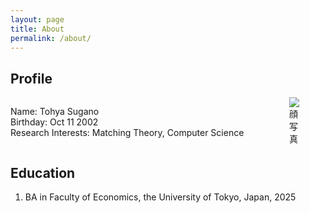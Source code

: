 ```yaml
---
layout: page
title: About
permalink: /about/
---
```


## Profile

<div style="display: flex;  align-items: flex-start;">
  <!-- 左側：テキスト -->
  <div style="flex-grow: 1;">
    <ul style="list-style: none; padding-left: 0;">
      <li>Name: Tohya Sugano</li>
      <li>Birthday: Oct 11 2002</li>
      <li>Research Interests: Matching Theory, Computer Science</li>
    </ul>
  </div>

  <!-- 右側：写真 -->
  <div style="margin-left: auto;">
    <img src="/assets/picture.jpg" alt="顔写真" style="max-width: 30%;">
  </div>
</div>

## Education
1. BA in Faculty of Economics, the University of Tokyo, Japan, 2025
